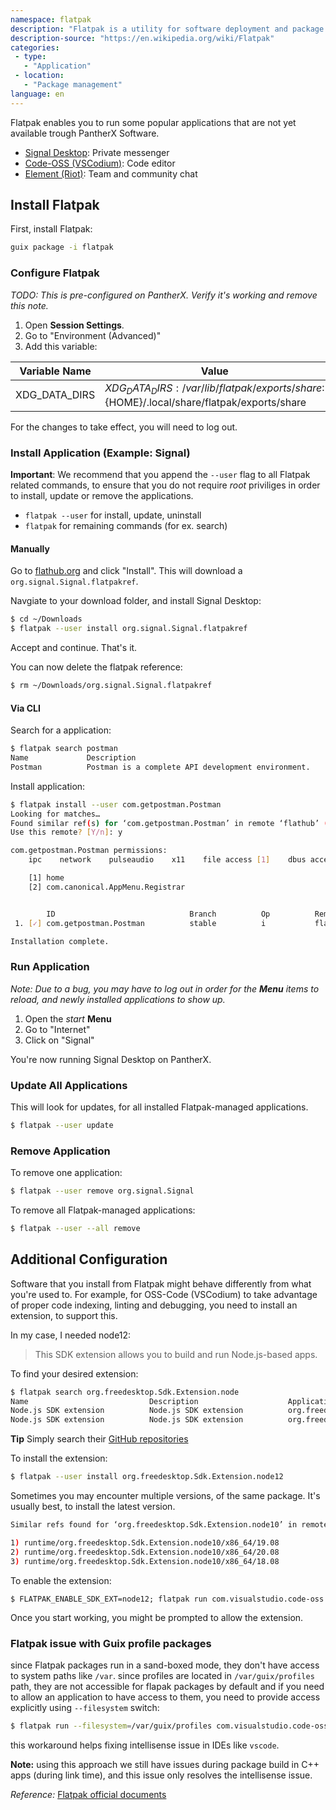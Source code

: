 ```yaml
---
namespace: flatpak
description: "Flatpak is a utility for software deployment and package management for Linux. It is advertised as offering a sandbox environment in which users can run application software in isolation from the rest of the system. Flatpak was developed as part of the freedesktop.org project (formerly known as X Desktop Group or XDG) and was originally called xdg-app."
description-source: "https://en.wikipedia.org/wiki/Flatpak"
categories:
 - type:
   - "Application"
 - location:
   - "Package management"
language: en
---
```


Flatpak enables you to run some popular applications that are not yet available trough PantherX Software.

- [Signal Desktop](https://flathub.org/apps/details/org.signal.Signal): Private messenger
- [Code-OSS (VSCodium)](https://flathub.org/apps/details/com.visualstudio.code-oss): Code editor
- [Element (Riot)](https://flathub.org/apps/details/im.riot.Riot): Team and community chat

## Install Flatpak

First, install Flatpak:

```bash
guix package -i flatpak
```

### Configure Flatpak

_TODO: This is pre-configured on PantherX. Verify it's working and remove this note._

1. Open **Session Settings**.
2. Go to "Environment (Advanced)"
3. Add this variable:

| Variable Name 	| Value                                         	|
|---------------	|-----------------------------------------------	|
| XDG_DATA_DIRS 	| $XDG_DATA_DIRS:/var/lib/flatpak/exports/share:${HOME}/.local/share/flatpak/exports/share 	|

For the changes to take effect, you will need to log out.

### Install Application (Example: Signal)

**Important**: We recommend that you append the `--user` flag to all Flatpak related commands, to ensure that you do not require _root_ priviliges in order to install, update or remove the applications.

- `flatpak --user` for install, update, uninstall
- `flatpak` for remaining commands (for ex. search)

#### Manually

Go to [flathub.org](https://flathub.org/apps/details/org.signal.Signal) and click "Install". This will download a `org.signal.Signal.flatpakref`.

Navgiate to your download folder, and install Signal Desktop:

```bash
$ cd ~/Downloads
$ flatpak --user install org.signal.Signal.flatpakref
```

Accept and continue. That's it.

You can now delete the flatpak reference:

```bash
$ rm ~/Downloads/org.signal.Signal.flatpakref
```

#### Via CLI

Search for a application:

```bash
$ flatpak search postman
Name             Description                                                 Application ID                  Version          Branch         Remotes
Postman          Postman is a complete API development environment.          com.getpostman.Postman          7.31.0           stable         flathub
```

Install application:

```bash
$ flatpak install --user com.getpostman.Postman
Looking for matches…
Found similar ref(s) for ‘com.getpostman.Postman’ in remote ‘flathub’ (user).
Use this remote? [Y/n]: y

com.getpostman.Postman permissions:
    ipc    network    pulseaudio    x11    file access [1]    dbus access [2]

    [1] home
    [2] com.canonical.AppMenu.Registrar


        ID                              Branch          Op          Remote          Download
 1. [✓] com.getpostman.Postman          stable          i           flathub         130.9 MB / 131.5 MB

Installation complete.
```

### Run Application

_Note: Due to a bug, you may have to log out in order for the **Menu** items to reload, and newly installed applications to show up._

1. Open the _start_ **Menu**
2. Go to "Internet"
3. Click on "Signal"

You're now running Signal Desktop on PantherX.

### Update All Applications

This will look for updates, for all installed Flatpak-managed applications.

```bash
$ flatpak --user update
```

### Remove Application

To remove one application:

```bash
$ flatpak --user remove org.signal.Signal
```

To remove all Flatpak-managed applications:

```bash
$ flatpak --user --all remove
```

## Additional Configuration

Software that you install from Flatpak might behave differently from what you're used to.
For example, for OSS-Code (VSCodium) to take advantage of proper code indexing, linting and debugging, you need to install an extension, to support this.

In my case, I needed node12:

> This SDK extension allows you to build and run Node.js-based apps.

To find your desired extension:

```sh
$ flatpak search org.freedesktop.Sdk.Extension.node
Name                           Description                    Application ID                           
Node.js SDK extension          Node.js SDK extension          org.freedesktop.Sdk.Extension.node12     
Node.js SDK extension          Node.js SDK extension          org.freedesktop.Sdk.Extension.node10     
```

**Tip** Simply search their [GitHub repositories](https://github.com/flathub?q=org.freedesktop.Sdk.Extension&type=&language=)

To install the extension:

```sh
$ flatpak --user install org.freedesktop.Sdk.Extension.node12
```

Sometimes you may encounter multiple versions, of the same package. It's usually best, to install the latest version.

```sh
Similar refs found for ‘org.freedesktop.Sdk.Extension.node10’ in remote ‘flathub’ (system):

1) runtime/org.freedesktop.Sdk.Extension.node10/x86_64/19.08
2) runtime/org.freedesktop.Sdk.Extension.node10/x86_64/20.08
3) runtime/org.freedesktop.Sdk.Extension.node10/x86_64/18.08
```

To enable the extension:

```
$ FLATPAK_ENABLE_SDK_EXT=node12; flatpak run com.visualstudio.code-oss
```

Once you start working, you might be prompted to allow the extension.

### Flatpak issue with Guix profile packages

since Flatpak packages run in a sand-boxed mode, they don't have access to system paths like `/var`.
since profiles are located in `/var/guix/profiles` path, they are not accessible for flapak packages 
by default and if you need to allow an application to have access to them, you need to provide access
explicitly using `--filesystem` switch:

```bash
$ flatpak run --filesystem=/var/guix/profiles com.visualstudio.code-oss
```

 this workaround helps fixing intellisense issue in IDEs like `vscode`.

**Note:** using this approach we still have issues during package build in C++ apps (during link time),
and this issue only resolves the intellisense issue.

*Reference:* [Flatpak official documents](https://docs.flatpak.org/en/latest/sandbox-permissions.html#filesystem-access)

